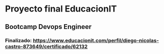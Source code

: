 # Proyecto final EducacionIT
## Bootcamp Devops Engineer
### Finalizado: https://www.educacionit.com/perfil/diego-nicolas-castro-873649/certificado/62132

